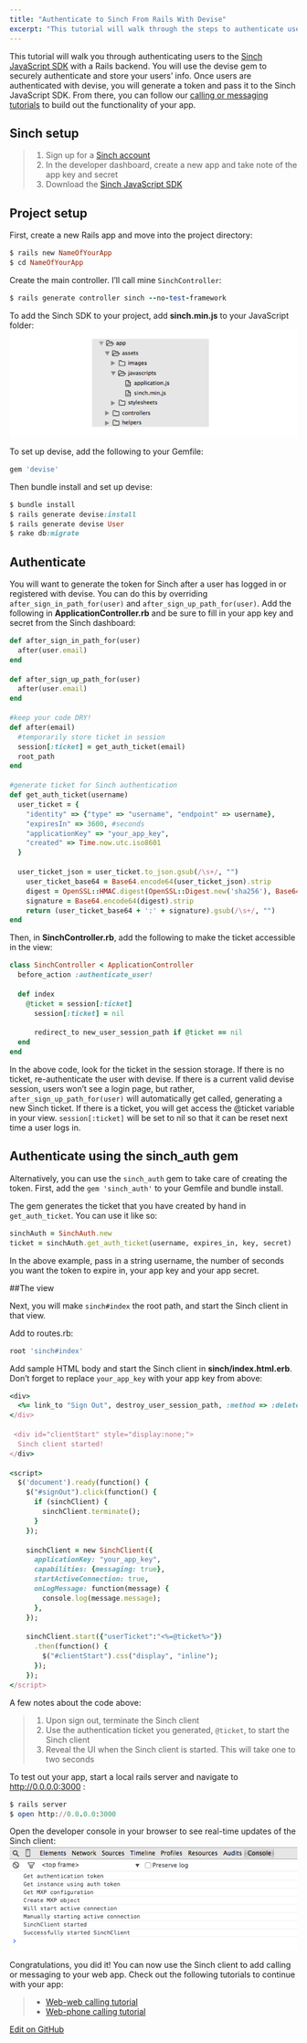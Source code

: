```yaml
---
title: "Authenticate to Sinch From Rails With Devise"
excerpt: "This tutorial will walk through the steps to authenticate users to the Sinch JavaScript SDK with a Rails backend. You will use the devise gem to securely authenticate and store your users’ info."
---
```

This tutorial will walk you through authenticating users to the [Sinch JavaScript SDK](https://www.sinch.com/web-sdk/) with a Rails backend. You will use the devise gem to securely authenticate and store your users’ info. Once users are authenticated with devise, you will generate a token and pass it to the Sinch JavaScript SDK. From there, you can follow our [calling or messaging tutorials](doc:tutorials-introduction) to build out the functionality of your app.

## Sinch setup

> 1.  Sign up for a [Sinch account](https://www.sinch.com/signup)
> 2.  In the developer dashboard, create a new app and take note of the app key and secret
> 3.  Download the [Sinch JavaScript SDK](https://sinch.readme.io/page/downloads)

## Project setup

First, create a new Rails app and move into the project directory:

```ruby
$ rails new NameOfYourApp
$ cd NameOfYourApp
```

Create the main controller. I’ll call mine `SinchController`:

```ruby
$ rails generate controller sinch --no-test-framework
```

To add the Sinch SDK to your project, add **sinch.min.js** to your JavaScript folder:
![sinch-min.png](images/c24c5c7-sinch-min.png)

To set up devise, add the following to your Gemfile:

```ruby
gem 'devise'
```

Then bundle install and set up devise:

```ruby
$ bundle install
$ rails generate devise:install
$ rails generate devise User
$ rake db:migrate
```

## Authenticate 
You will want to generate the token for Sinch after a user has logged in or registered with devise. You can do this by overriding `after_sign_in_path_for(user)` and `after_sign_up_path_for(user)`. Add the following in **ApplicationController.rb** and be sure to fill in your app key and secret from the Sinch dashboard:

```ruby
def after_sign_in_path_for(user)
  after(user.email)
end

def after_sign_up_path_for(user)
  after(user.email)
end

#keep your code DRY!
def after(email)
  #temporarily store ticket in session
  session[:ticket] = get_auth_ticket(email)
  root_path
end

#generate ticket for Sinch authentication
def get_auth_ticket(username)
  user_ticket = {
    "identity" => {"type" => "username", "endpoint" => username},
    "expiresIn" => 3600, #seconds
    "applicationKey" => "your_app_key",
    "created" => Time.now.utc.iso8601
  }

  user_ticket_json = user_ticket.to_json.gsub(/\s+/, "")
    user_ticket_base64 = Base64.encode64(user_ticket_json).strip
    digest = OpenSSL::HMAC.digest(OpenSSL::Digest.new('sha256'), Base64.decode64("your_app_secret"), user_ticket_json).strip
    signature = Base64.encode64(digest).strip
    return (user_ticket_base64 + ':' + signature).gsub(/\s+/, "")
end
```

Then, in **SinchController.rb**, add the following to make the ticket accessible in the view:

```ruby
class SinchController < ApplicationController
  before_action :authenticate_user!

  def index
    @ticket = session[:ticket]
      session[:ticket] = nil

      redirect_to new_user_session_path if @ticket == nil
  end
end
```

In the above code, look for the ticket in the session storage. If there is no ticket, re-authenticate the user with devise. If there is a current valid devise session, users won’t see a login page, but rather, `after_sign_up_path_for(user)` will automatically get called, generating a new Sinch ticket. If there is a ticket, you will get access the @ticket variable in your view. `session[:ticket]` will be set to nil so that it can be reset next time a user logs in.

## Authenticate using the sinch\_auth gem

Alternatively, you can use the `sinch_auth` gem to take care of creating the token. First, add the `gem 'sinch_auth'` to your Gemfile and bundle install.

The gem generates the ticket that you have created by hand in `get_auth_ticket`. You can use it like so:

```ruby
sinchAuth = SinchAuth.new
ticket = sinchAuth.get_auth_ticket(username, expires_in, key, secret)
```

In the above example, pass in a string username, the number of seconds you want the token to expire in, your app key and your app secret.

##The view 

Next, you will make `sinch#index` the root path, and start the Sinch client in that view.

Add to routes.rb:

```ruby
root 'sinch#index'
```

Add sample HTML body and start the Sinch client in **sinch/index.html.erb**. Don’t forget to replace `your_app_key` with your app key from above:

```ruby
<div>
  <%= link_to "Sign Out", destroy_user_session_path, :method => :delete, :id => "signOut" %>
</div>

 <div id="clientStart" style="display:none;">
  Sinch client started!
</div>

<script>
  $('document').ready(function() {
    $("#signOut").click(function() {
      if (sinchClient) {
        sinchClient.terminate();
      }
    });

    sinchClient = new SinchClient({
      applicationKey: "your_app_key",
      capabilities: {messaging: true},
      startActiveConnection: true,
      onLogMessage: function(message) {
        console.log(message.message);
      },
    });

    sinchClient.start({"userTicket":"<%=@ticket%>"})
      .then(function() {
        $("#clientStart").css("display", "inline");
      });
    });
</script>
```

A few notes about the code above:

> 1.  Upon sign out, terminate the Sinch client
> 2.  Use the authentication ticket you generated, `@ticket`, to start the Sinch client
> 3.  Reveal the UI when the Sinch client is started. This will take one to two seconds

To test out your app, start a local rails server and navigate to <http://0.0.0.0:3000> :

```ruby
$ rails server
$ open http://0.0.0.0:3000
```

Open the developer console in your browser to see real-time updates of the Sinch client:
![dev-console.png](images/73584f8-dev-console.png)

Congratulations, you did it\! You can now use the Sinch client to add calling or messaging to your web app. Check out the following tutorials to continue with your app:

>   - [Web-web calling tutorial](doc:turn-your-browser-into-a-phone-with-the-sinch-js-sdk)
>   - [Web-phone calling tutorial](doc:using-sinch-js-sdk-to-call-a-phone-number)

<a class="gitbutton pill" target="_blank" href="https://github.com/sinch/docs/blob/master/docs/tutorials/ruby/authenticate-to-sinch-from-rails-with-devise.md"><span class="fab fa-github"></span>Edit on GitHub</a>